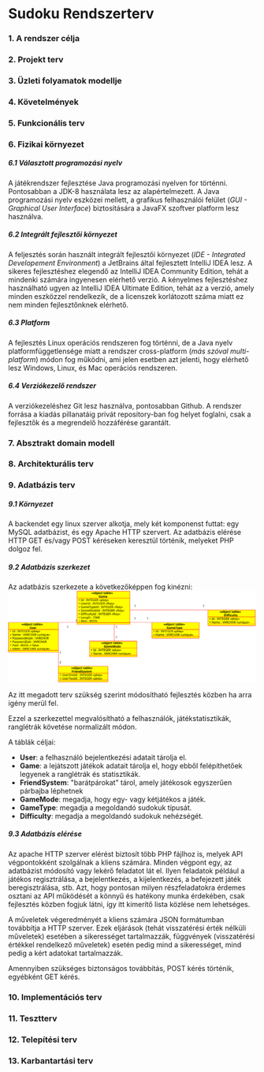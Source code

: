 Sudoku Rendszerterv
=============================

### 1. A rendszer célja
### 2. Projekt terv
### 3. Üzleti folyamatok modellje
### 4. Követelmények
### 5. Funkcionális  terv
### 6. Fizikai környezet
##### 6.1 Választott programozási nyelv
A játékrendszer fejlesztése Java programozási nyelven for történni.
Pontosabban a JDK-8 használata lesz az alapértelmezett.
A Java programozási nyelv eszközei mellett, a grafikus felhasználói felület (*GUI - Graphical User Interface*) biztosítására a JavaFX szoftver platform lesz használva.
##### 6.2 Integrált fejlesztői környezet
A feljesztés során használt integrált fejlesztői környezet (*IDE - Integrated Developement Environment*) a JetBrains által fejlesztett IntelliJ IDEA lesz.
A sikeres fejlesztéshez elegendő az IntelliJ IDEA Community Edition, tehát a mindenki számára ingyenesen elérhető verzió. 
A kényelmes fejlesztéshez használható ugyen az IntelliJ IDEA Ultimate Edition, tehát az a verzió, amely minden eszközzel rendelkezik, de a licenszek korlátozott száma miatt 
ez nem minden fejlesztőnknek elérhető.
##### 6.3 Platform
A fejlesztés Linux operációs rendszeren fog történni, de a Java nyelv platformfüggetlensége miatt a rendszer cross-platform (*más szóval multi-platform*) módon fog működni, ami jelen esetben azt jelenti, hogy elérhető lesz Windows, Linux, és Mac operációs rendszeren.
##### 6.4 Verziókezelő rendszer
A verziókezeléshez Git lesz használva, pontosabban Github. A rendszer forrása a kiadás pillanatáig privát repository-ban fog helyet foglalni, csak a fejlesztők és a megrendelő hozzáférése garantált.
### 7. Absztrakt domain modell
### 8. Architekturális terv
### 9. Adatbázis terv
##### 9.1 Környezet
A backendet egy linux szerver alkotja, mely két komponenst futtat: egy MySQL adatbázist, és egy Apache HTTP szervert. Az adatbázis elérése HTTP GET és/vagy POST kéréseken keresztül történik, melyeket PHP dolgoz fel.

##### 9.2 Adatbázis szerkezet
Az adatbázis szerkezete a következőképpen fog kinézni:
![A sudoku program adatbázisának szerkezete](./resource/Sudoku_DB.svg)

Az itt megadott terv szükség szerint módosítható fejlesztés közben ha arra igény merül fel.

Ezzel a szerkezettel megvalósítható a felhasználók, játékstatisztikák, ranglétrák követése normalizált módon.

A táblák céljai:
- **User**: a felhasználó bejelentkezési adatait tárolja el.
- **Game**: a lejátszott játékok adatait tárolja el, hogy ebből felépíthetőek legyenek a ranglétrák és statisztikák.
- **FriendSystem**: "barátpárokat" tárol, amely játékosok egyszerűen párbajba léphetnek
- **GameMode**: megadja, hogy egy- vagy kétjátékos a játék.
- **GameType**: megadja a megoldandó sudokuk típusát.
- **Difficulty**: megadja a megoldandó sudokuk nehézségét.

##### 9.3 Adatbázis elérése
Az apache HTTP szerver elérést biztosít több PHP fájlhoz is, melyek API végpontokként szolgálnak a kliens számára. Minden végpont egy, az adatbázist módosító vagy lekérő feladatot lát el. Ilyen feladatok például a játékos regisztrálása, a bejelentkezés, a kijelentkezés, a befejezett játék beregisztrálása, stb. Azt, hogy pontosan milyen részfeladatokra érdemes osztani az API működését a könnyű és hatékony munka érdekében, csak fejlesztés közben fogjuk látni, így itt kimerítő lista közlése nem lehetséges.

A műveletek végeredményét a kliens számára JSON formátumban továbbítja a HTTP szerver. Ezek eljárások (tehát visszatérési érték nélküli műveletek) esetében a sikerességet tartalmazzák, függvények (visszatérési értékkel rendelkező műveletek) esetén pedig mind a sikerességet, mind pedig a kért adatokat tartalmazzák.

Amennyiben szükséges biztonságos továbbítás, POST kérés történik, egyébként GET kérés.

### 10. Implementációs terv
### 11. Tesztterv
### 12. Telepítési terv
### 13. Karbantartási  terv
